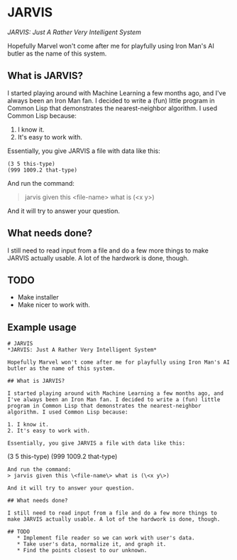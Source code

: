# JARVIS
*JARVIS: Just A Rather Very Intelligent System*

Hopefully Marvel won't come after me for playfully using Iron Man's AI butler as the name of this system. 

## What is JARVIS?

I started playing around with Machine Learning a few months ago, and I've always been an Iron Man fan. I decided to write a (fun) little program in Common Lisp that demonstrates the nearest-neighbor algorithm. I used Common Lisp because:

1. I know it.
2. It's easy to work with.

Essentially, you give JARVIS a file with data like this:
~~~~
(3 5 this-type)
(999 1009.2 that-type)
~~~~
And run the command:
> jarvis given this \<file-name\> what is (\<x y\>)

And it will try to answer your question.

## What needs done?

I still need to read input from a file and do a few more things to make JARVIS actually usable. A lot of the hardwork is done, though.

## TODO
   * Make installer
   * Make nicer to work with.

## Example usage
~~~~
# JARVIS
*JARVIS: Just A Rather Very Intelligent System*

Hopefully Marvel won't come after me for playfully using Iron Man's AI butler as the name of this system. 

## What is JARVIS?

I started playing around with Machine Learning a few months ago, and I've always been an Iron Man fan. I decided to write a (fun) little program in Common Lisp that demonstrates the nearest-neighbor algorithm. I used Common Lisp because:

1. I know it.
2. It's easy to work with.

Essentially, you give JARVIS a file with data like this:
~~~~
(3 5 this-type)
(999 1009.2 that-type)
~~~~
And run the command:
> jarvis given this \<file-name\> what is (\<x y\>)

And it will try to answer your question.

## What needs done?

I still need to read input from a file and do a few more things to make JARVIS actually usable. A lot of the hardwork is done, though.

## TODO
   * Implement file reader so we can work with user's data.
   * Take user's data, normalize it, and graph it.
   * Find the points closest to our unknown.
